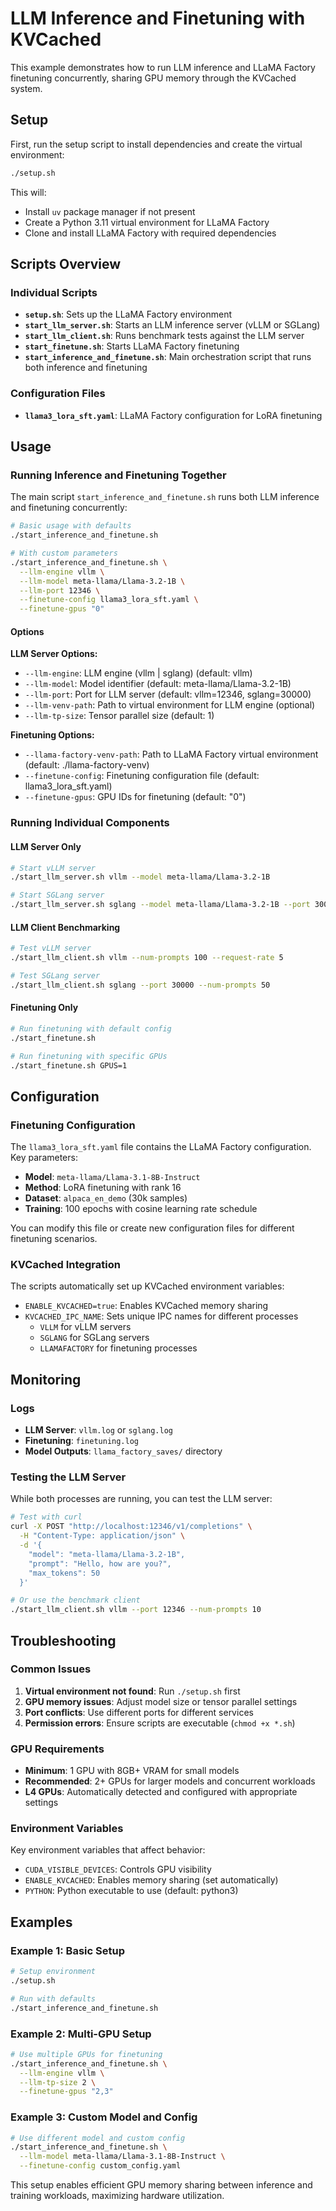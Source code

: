 # LLM Inference and Finetuning with KVCached

This example demonstrates how to run LLM inference and LLaMA Factory finetuning concurrently, sharing GPU memory through the KVCached system.

## Setup

First, run the setup script to install dependencies and create the virtual environment:

```bash
./setup.sh
```

This will:
- Install `uv` package manager if not present
- Create a Python 3.11 virtual environment for LLaMA Factory
- Clone and install LLaMA Factory with required dependencies

## Scripts Overview

### Individual Scripts

- **`setup.sh`**: Sets up the LLaMA Factory environment
- **`start_llm_server.sh`**: Starts an LLM inference server (vLLM or SGLang)
- **`start_llm_client.sh`**: Runs benchmark tests against the LLM server
- **`start_finetune.sh`**: Starts LLaMA Factory finetuning
- **`start_inference_and_finetune.sh`**: Main orchestration script that runs both inference and finetuning

### Configuration Files

- **`llama3_lora_sft.yaml`**: LLaMA Factory configuration for LoRA finetuning

## Usage

### Running Inference and Finetuning Together

The main script `start_inference_and_finetune.sh` runs both LLM inference and finetuning concurrently:

```bash
# Basic usage with defaults
./start_inference_and_finetune.sh

# With custom parameters
./start_inference_and_finetune.sh \
  --llm-engine vllm \
  --llm-model meta-llama/Llama-3.2-1B \
  --llm-port 12346 \
  --finetune-config llama3_lora_sft.yaml \
  --finetune-gpus "0"
```

#### Options

**LLM Server Options:**
- `--llm-engine`: LLM engine (vllm | sglang) (default: vllm)
- `--llm-model`: Model identifier (default: meta-llama/Llama-3.2-1B)
- `--llm-port`: Port for LLM server (default: vllm=12346, sglang=30000)
- `--llm-venv-path`: Path to virtual environment for LLM engine (optional)
- `--llm-tp-size`: Tensor parallel size (default: 1)

**Finetuning Options:**
- `--llama-factory-venv-path`: Path to LLaMA Factory virtual environment (default: ./llama-factory-venv)
- `--finetune-config`: Finetuning configuration file (default: llama3_lora_sft.yaml)
- `--finetune-gpus`: GPU IDs for finetuning (default: "0")

### Running Individual Components

#### LLM Server Only

```bash
# Start vLLM server
./start_llm_server.sh vllm --model meta-llama/Llama-3.2-1B

# Start SGLang server
./start_llm_server.sh sglang --model meta-llama/Llama-3.2-1B --port 30000
```

#### LLM Client Benchmarking

```bash
# Test vLLM server
./start_llm_client.sh vllm --num-prompts 100 --request-rate 5

# Test SGLang server
./start_llm_client.sh sglang --port 30000 --num-prompts 50
```

#### Finetuning Only

```bash
# Run finetuning with default config
./start_finetune.sh

# Run finetuning with specific GPUs
./start_finetune.sh GPUS=1
```

## Configuration

### Finetuning Configuration

The `llama3_lora_sft.yaml` file contains the LLaMA Factory configuration. Key parameters:

- **Model**: `meta-llama/Llama-3.1-8B-Instruct`
- **Method**: LoRA finetuning with rank 16
- **Dataset**: `alpaca_en_demo` (30k samples)
- **Training**: 100 epochs with cosine learning rate schedule

You can modify this file or create new configuration files for different finetuning scenarios.

### KVCached Integration

The scripts automatically set up KVCached environment variables:

- `ENABLE_KVCACHED=true`: Enables KVCached memory sharing
- `KVCACHED_IPC_NAME`: Sets unique IPC names for different processes
  - `VLLM` for vLLM servers
  - `SGLANG` for SGLang servers
  - `LLAMAFACTORY` for finetuning processes

## Monitoring

### Logs

- **LLM Server**: `vllm.log` or `sglang.log`
- **Finetuning**: `finetuning.log`
- **Model Outputs**: `llama_factory_saves/` directory

### Testing the LLM Server

While both processes are running, you can test the LLM server:

```bash
# Test with curl
curl -X POST "http://localhost:12346/v1/completions" \
  -H "Content-Type: application/json" \
  -d '{
    "model": "meta-llama/Llama-3.2-1B",
    "prompt": "Hello, how are you?",
    "max_tokens": 50
  }'

# Or use the benchmark client
./start_llm_client.sh vllm --port 12346 --num-prompts 10
```

## Troubleshooting

### Common Issues

1. **Virtual environment not found**: Run `./setup.sh` first
2. **GPU memory issues**: Adjust model size or tensor parallel settings
3. **Port conflicts**: Use different ports for different services
4. **Permission errors**: Ensure scripts are executable (`chmod +x *.sh`)

### GPU Requirements

- **Minimum**: 1 GPU with 8GB+ VRAM for small models
- **Recommended**: 2+ GPUs for larger models and concurrent workloads
- **L4 GPUs**: Automatically detected and configured with appropriate settings

### Environment Variables

Key environment variables that affect behavior:

- `CUDA_VISIBLE_DEVICES`: Controls GPU visibility
- `ENABLE_KVCACHED`: Enables memory sharing (set automatically)
- `PYTHON`: Python executable to use (default: python3)

## Examples

### Example 1: Basic Setup

```bash
# Setup environment
./setup.sh

# Run with defaults
./start_inference_and_finetune.sh
```

### Example 2: Multi-GPU Setup

```bash
# Use multiple GPUs for finetuning
./start_inference_and_finetune.sh \
  --llm-engine vllm \
  --llm-tp-size 2 \
  --finetune-gpus "2,3"
```

### Example 3: Custom Model and Config

```bash
# Use different model and custom config
./start_inference_and_finetune.sh \
  --llm-model meta-llama/Llama-3.1-8B-Instruct \
  --finetune-config custom_config.yaml
```

This setup enables efficient GPU memory sharing between inference and training workloads, maximizing hardware utilization.
